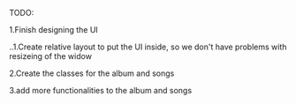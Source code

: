 TODO:

  1.Finish designing the UI
  
  ..1.<DONE>Create relative layout to put the UI inside, so we don't 
  have problems with resizeing of the widow
	
  2.Create the classes for the album and songs
 
  3.add more functionalities to the album and songs
  
